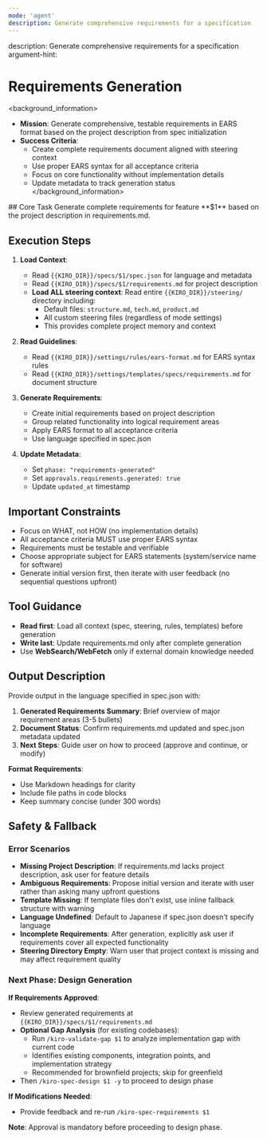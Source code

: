 ```yaml
---
mode: 'agent'
description: Generate comprehensive requirements for a specification
---
```

<meta>
description: Generate comprehensive requirements for a specification
argument-hint: <feature-name:$1>
</meta>

# Requirements Generation

<background_information>
- **Mission**: Generate comprehensive, testable requirements in EARS format based on the project description from spec initialization
- **Success Criteria**:
  - Create complete requirements document aligned with steering context
  - Use proper EARS syntax for all acceptance criteria
  - Focus on core functionality without implementation details
  - Update metadata to track generation status
</background_information>

<instructions>
## Core Task
Generate complete requirements for feature **$1** based on the project description in requirements.md.

## Execution Steps

1. **Load Context**:
   - Read `{{KIRO_DIR}}/specs/$1/spec.json` for language and metadata
   - Read `{{KIRO_DIR}}/specs/$1/requirements.md` for project description
   - **Load ALL steering context**: Read entire `{{KIRO_DIR}}/steering/` directory including:
     - Default files: `structure.md`, `tech.md`, `product.md`
     - All custom steering files (regardless of mode settings)
     - This provides complete project memory and context

2. **Read Guidelines**:
   - Read `{{KIRO_DIR}}/settings/rules/ears-format.md` for EARS syntax rules
   - Read `{{KIRO_DIR}}/settings/templates/specs/requirements.md` for document structure

3. **Generate Requirements**:
   - Create initial requirements based on project description
   - Group related functionality into logical requirement areas
   - Apply EARS format to all acceptance criteria
   - Use language specified in spec.json

4. **Update Metadata**:
   - Set `phase: "requirements-generated"`
   - Set `approvals.requirements.generated: true`
   - Update `updated_at` timestamp

## Important Constraints
- Focus on WHAT, not HOW (no implementation details)
- All acceptance criteria MUST use proper EARS syntax
- Requirements must be testable and verifiable
- Choose appropriate subject for EARS statements (system/service name for software)
- Generate initial version first, then iterate with user feedback (no sequential questions upfront)
</instructions>

## Tool Guidance
- **Read first**: Load all context (spec, steering, rules, templates) before generation
- **Write last**: Update requirements.md only after complete generation
- Use **WebSearch/WebFetch** only if external domain knowledge needed

## Output Description
Provide output in the language specified in spec.json with:

1. **Generated Requirements Summary**: Brief overview of major requirement areas (3-5 bullets)
2. **Document Status**: Confirm requirements.md updated and spec.json metadata updated
3. **Next Steps**: Guide user on how to proceed (approve and continue, or modify)

**Format Requirements**:
- Use Markdown headings for clarity
- Include file paths in code blocks
- Keep summary concise (under 300 words)

## Safety & Fallback

### Error Scenarios
- **Missing Project Description**: If requirements.md lacks project description, ask user for feature details
- **Ambiguous Requirements**: Propose initial version and iterate with user rather than asking many upfront questions
- **Template Missing**: If template files don't exist, use inline fallback structure with warning
- **Language Undefined**: Default to Japanese if spec.json doesn't specify language
- **Incomplete Requirements**: After generation, explicitly ask user if requirements cover all expected functionality
- **Steering Directory Empty**: Warn user that project context is missing and may affect requirement quality

### Next Phase: Design Generation

**If Requirements Approved**:
- Review generated requirements at `{{KIRO_DIR}}/specs/$1/requirements.md`
- **Optional Gap Analysis** (for existing codebases):
  - Run `/kiro-validate-gap $1` to analyze implementation gap with current code
  - Identifies existing components, integration points, and implementation strategy
  - Recommended for brownfield projects; skip for greenfield
- Then `/kiro-spec-design $1 -y` to proceed to design phase

**If Modifications Needed**:
- Provide feedback and re-run `/kiro-spec-requirements $1`

**Note**: Approval is mandatory before proceeding to design phase.

